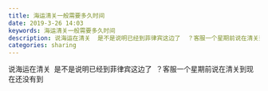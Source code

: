```yaml
---
title: 海运清关一般需要多久时间
date: 2019-3-26 14:03
keywords: 海运清关一般需要多久时间
description: 说海运在清关  是不是说明已经到菲律宾这边了  ？客服一个星期前说在清关到现在还没有到
categories: sharing
---
```

<td class="t_f" id="postmessage_3311585">

说海运在清关  是不是说明已经到菲律宾这边了  ？客服一个星期前说在清关到现在还没有到</td>
